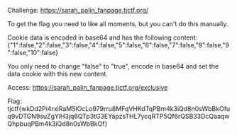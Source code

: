 Challenge: https://sarah_palin_fanpage.tjctf.org/

To get the flag you need to like all moments, but you can't do this manually.

Cookie data is encoded in base64 and has the following content:
{"1":false,"2":false,"3":false,"4":false,"5":false,"6":false,"7":false,"8":false,"9":false,"10":false}

You only need to change "false" to "true", encode in base64 and set the data cookie with this new content.

Access: https://sarah_palin_fanpage.tjctf.org/exclusive

Flag: tjctf{wkDd2Pi4rxiRaM5lOcLo979rru8MFqVHKdTqPBm4k3iQd8n0sWbBkOfuq9vDTGN9suZgYlH3jq6QTp3tG3EYapzsTHL7ycqRTP5Qf6rQSB33DcQaaqwQhpbuqPBm4k3iQd8n0sWbBkOf}
